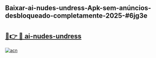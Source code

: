 ## Baixar-ai-nudes-undress-Apk-sem-anúncios-desbloqueado-completamente-2025-#6jg3e

# <h2><a href="https://ainizakaria.my?title=ai-nudes-undress&ref=20M">🔗👉 🔴 ai-nudes-undress</a></h2>

[![acn](https://github.com/user-attachments/assets/0f9c940e-d8b0-45ae-aac7-cd30a18b3e1c)](https://ainizakaria.my?title=ai-nudes-undress&ref=20M)

